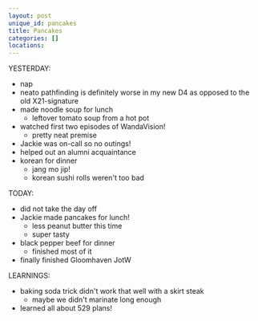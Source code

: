 ```yaml
---
layout: post
unique_id: pancakes
title: Pancakes
categories: []
locations: 
---
```


YESTERDAY:
* nap
* neato pathfinding is definitely worse in my new D4 as opposed to the old X21-signature
* made noodle soup for lunch
  * leftover tomato soup from a hot pot
* watched first two episodes of WandaVision!
  * pretty neat premise
* Jackie was on-call so no outings!
* helped out an alumni acquaintance
* korean for dinner
  * jang mo jip!
  * korean sushi rolls weren't too bad

TODAY:
* did not take the day off
* Jackie made pancakes for lunch!
  * less peanut butter this time
  * super tasty
* black pepper beef for dinner
  * finished most of it
* finally finished Gloomhaven JotW

LEARNINGS:
* baking soda trick didn't work that well with a skirt steak
  * maybe we didn't marinate long enough
* learned all about 529 plans!